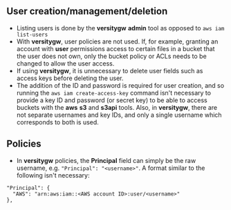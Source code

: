## User creation/management/deletion

* Listing users is done by the **versitygw** **admin** tool as opposed to `aws iam list-users`
* With **versitygw**, user policies are not used.  If, for example, granting an account with **user** permissions access to certain files in a bucket that the user does not own, only the bucket policy or ACLs needs to be changed to allow the user access.
* If using **versitygw**, it is unnecessary to delete user fields such as access keys before deleting the user.
* The addition of the ID and password is required for user creation, and so running the `aws iam create-access-key` command isn't necessary to provide a key ID and password (or secret key) to be able to access buckets with the **aws** **s3** and **s3api** tools.  Also, in **versitygw**, there are not separate usernames and key IDs, and only a single username which corresponds to both is used.

## Policies

* In **versitygw** policies, the **Principal** field can simply be the raw username, e.g. `"Principal": "<username>"`.  A format similar to the following isn't necessary:
```
"Principal": {
  "AWS": "arn:aws:iam::<AWS account ID>:user/<username>"
},
```